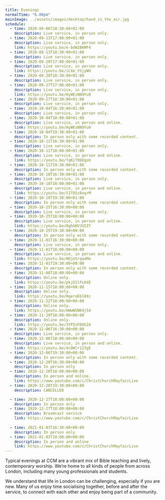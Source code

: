 ```yaml
---
title: Evenings
normalTime: "6.00pm"
mainImage: ../assets/images/desktop/hand_in_the_air.jpg
schedule:
  - time: 2020-09-06T18:30:00+01:00
    description: Live service, in person only.
  - time: 2020-09-13T17:00:00+01:00
    description: Live service, in person only.
    link: https://youtu.be/e-bdW2BKMF4
  - time: 2020-09-13T18:30:00+01:00
    description: Live service, in person only. 
  - time: 2020-09-20T17:00:00+01:00
    description: Live service, in person only.
    link: https://youtu.be/iCXe_YSjyWU
  - time: 2020-09-20T18:30:00+01:00
    description: Live service, in person only.
  - time: 2020-09-27T17:00:00+01:00
    description: Live service, in person only.
    link: https://youtu.be/HyWEsNN9Yu0
  - time: 2020-09-27T18:30:00+01:00
    description: Live service, in person only.
  - time: 2020-10-04T16:30:00+01:00
    description: Live service, in person only.
  - time: 2020-10-04T18:00:00+01:00
    description: Live service, in person and online.
    link: https://youtu.be/HyWEsNN9Yu0
  - time: 2020-10-04T19:30:00+01:00
    description: In person only with some recorded content.
  - time: 2020-10-11T16:30:00+01:00
    description: Live service, in person only.
  - time: 2020-10-11T18:00:00+01:00
    description: Live service, in person and online.
    link: https://youtu.be/fqKiT06DgoU
  - time: 2020-10-11T19:30:00+01:00
    description: In person only with some recorded content.
  - time: 2020-10-18T16:30:00+01:00
    description: Live service, in person only.
  - time: 2020-10-18T18:00:00+01:00
    description: Live service, in person and online.
    link: https://youtu.be/S1T85z8oqrM
  - time: 2020-10-18T19:30:00+01:00
    description: In person only with some recorded content.
  - time: 2020-10-25T16:30:00+00:00
    description: Live service, in person only.
  - time: 2020-10-25T18:00:00+00:00
    description: Live service, in person and online.
    link: https://youtu.be/OghGHVJUSZY
  - time: 2020-10-25T19:30:00+00:00
    description: In person only with some recorded content.
  - time: 2020-11-01T16:30:00+00:00
    description: Live service, in person only.
  - time: 2020-11-01T18:00:00+00:00
    description: Live service, in person and online.
    link: https://youtu.be/HDjeSrqaaMo
  - time: 2020-11-01T19:30:00+00:00
    description: In person only with some recorded content.
  - time: 2020-11-08T18:00:00+00:00
    description: Online only.
    link: https://youtu.be/pkjO1lFLK4E
  - time: 2020-11-15T18:00:00+00:00
    description: Online only.
    link: https://youtu.be/HqeroEbl0Xc
  - time: 2020-11-22T18:00:00+00:00
    description: Online only.
    link: https://youtu.be/mWwWSNK4jS4
  - time: 2020-11-29T18:00:00+00:00
    description: Online only.
    link: https://youtu.be/3YPInFD0SZ4
  - time: 2020-12-06T16:30:00+00:00
    description: Live service, in person only.
  - time: 2020-12-06T18:00:00+00:00
    description: Live service, in person and online.
    link: https://youtu.be/4cDWlr123gE
  - time: 2020-12-06T19:30:00+00:00
    description: In person only with some recorded content.
  - time: 2020-12-20T16:30:00+00:00
    description: In person only
  - time: 2020-12-20T18:00:00+00:00
    description: In person and online.
    link: https://www.youtube.com/c/ChristChurchMayfairLive
  - time: 2020-12-20T19:30:00+00:00
    description: CANCELLED

  - time: 2020-12-27T18:00:00+00:00
    description: In person only
  - time: 2020-12-27T18:00:00+00:00
    description: Broadcast service
    link: https://www.youtube.com/c/ChristChurchMayfairLive
    
  - time: 2021-01-03T16:30:00+00:00
    description: In person only
  - time: 2021-01-03T18:00:00+00:00
    description: In person and online
    link: https://www.youtube.com/c/ChristChurchMayfairLive
---
```

Typical evenings at CCM are a vibrant mix of Bible teaching and lively, contemporary worship. We’re home to all kinds of people from across London, including many young professionals and students.

We understand that life in London can be challenging, especially if you are new. Many of us enjoy time socialising together, before and after the service, to connect with each other and enjoy being part of a community.
